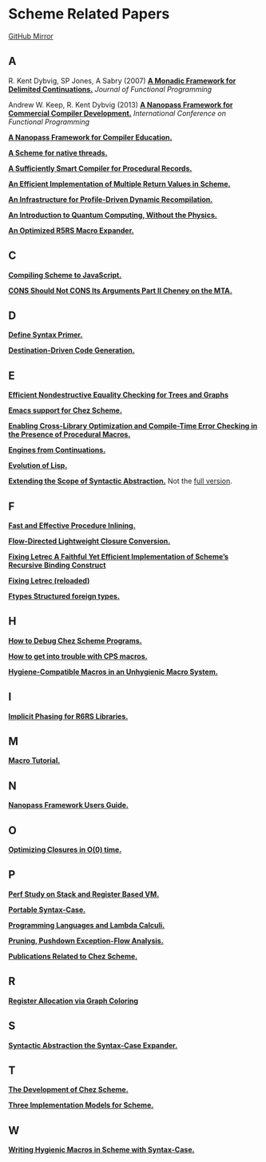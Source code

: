 # Scheme Related Papers

[GitHub Mirror](https://guenchi.github.io/Scheme/)

## A

R. Kent Dybvig, SP Jones, A Sabry (2007) **[A Monadic Framework for Delimited Continuations.](doc/A%20Monadic%20Framework%20for%20Delimited%20Continuations.pdf)** _Journal of Functional Programming_

Andrew W. Keep, R. Kent Dybvig (2013) **[A Nanopass Framework for Commercial Compiler Development.](doc/A%20Nanopass%20Framework%20for%20Commercial%20Compiler%20Development.pdf)**  _International Conference on Functional Programming_

**[A Nanopass Framework for Compiler Education.](doc/A%20Nanopass%20Framework%20for%20Compiler%20Education.pdf)**

**[A Scheme for native threads.](doc/A%20Scheme%20for%20native%20threads.pdf)**

**[A Sufficiently Smart Compiler for Procedural Records.](doc/A%20Sufficiently%20Smart%20Compiler%20for%20Procedural%20Records.pdf)**

**[An Efficient Implementation of Multiple Return Values in Scheme.](doc/An%20Efficient%20Implementation%20of%20Multiple%20Return%20Values%20in%20Scheme.pdf)**

**[An Infrastructure for Profile-Driven Dynamic Recompilation.](doc/An%20Infrastructure%20for%20Profile-Driven%20Dynamic%20Recompilation.pdf)**

**[An Introduction to Quantum Computing, Without the Physics.](doc/An%20Introduction%20to%20Quantum%20Computing,%20Without%20the%20Physics.pdf)**

**[An Optimized R5RS Macro Expander.](doc/An%20Optimized%20R5RS%20Macro%20Expander.pdf)**

## C

**[Compiling Scheme to JavaScript.](doc/Compiling%20Scheme%20to%20JavaScript.pdf)**

**[CONS Should Not CONS Its Arguments Part II Cheney on the MTA.](doc/CONS%20Should%20Not%20CONS%20Its%20Arguments%20Part%20II%20Cheney%20on%20the%20MTA.pdf)**

## D

**[Define Syntax Primer.](doc/Define%20Syntax%20Primer.txt)**

**[Destination-Driven Code Generation.](doc/Destination-Driven%20Code%20Generation.pdf)**

## E

**[Efficient Nondestructive Equality Checking for Trees and Graphs](doc/Efficient%20Nondestructive%20Equality%20Checking%20for%20Trees%20and%20Graphs.pdf)**

**[Emacs support for  Chez Scheme.](doc/Emacs%20support%20for%20%20Chez%20Scheme.md)**

**[Enabling Cross-Library Optimization and Compile-Time Error Checking in the Presence of Procedural Macros.](doc/Enabling%20Cross-Library%20Optimization%20and%20Compile-Time%20Error%20Checking%20in%20the%20Presence%20of%20Procedural%20Macros.pdf)**

**[Engines from Continuations.](doc/Engines%20from%20Continuations.pdf)**

**[Evolution of Lisp.](doc/Evolution%20of%20Lisp.pdf)**

**[Extending the Scope of Syntactic Abstraction.](doc/Extending%20the%20Scope%20of%20Syntactic%20Abstraction.pdf)** Not the [full version](http://citeseerx.ist.psu.edu/viewdoc/download?doi=10.1.1.71.363&rep=rep1&type=pdf).

## F

**[Fast and Effective Procedure Inlining.](doc/Fast%20and%20Effective%20Procedure%20Inlining.pdf)**

**[Flow-Directed Lightweight Closure Conversion.](doc/Flow-Directed%20Lightweight%20Closure%20Conversion.pdf)**

**[Fixing Letrec A Faithful Yet Efficient Implementation of Scheme’s Recursive Binding Construct](doc/Fixing%20Letrec%20A%20Faithful%20Yet%20Efficient%20Implementation%20of%20Scheme’s%20Recursive%20Binding%20Construct.pdf)**

**[Fixing Letrec (reloaded)](doc/Fixing%20Letrec%20(reloaded).pdf)**

**[Ftypes Structured foreign types.](doc/Ftypes%20Structured%20foreign%20types.pdf)**

## H

**[How to Debug Chez Scheme Programs.](doc/How%20to%20Debug%20Chez%20Scheme%20Programs.md)**

**[How to get into trouble with CPS macros.](doc/How%20to%20get%20into%20trouble%20with%20CPS%20macros.pdf)**

**[Hygiene-Compatible Macros in an Unhygienic Macro System.](doc/Hygiene-Compatible%20Macros%20in%20an%20Unhygienic%20Macro%20System.pdf)**

## I

**[Implicit Phasing for R6RS Libraries.](doc/Implicit%20Phasing%20for%20R6RS%20Libraries.pdf)**

## M

**[Macro Tutorial.](doc/Macro%20Tutorial.pdf)**

## N

**[Nanopass Framework Users Guide.](doc/Nanopass%20Framework%20Users%20Guide.pdf)**

## O

**[Optimizing Closures in O(0) time.](doc/Optimizing%20Closures%20in%20O(0)%20time.pdf)**

## P

**[Perf Study on Stack and Register Based VM.](doc/Perf%20Study%20on%20Stack%20and%20Register%20Based%20VM.pdf)**

**[Portable Syntax-Case.](doc/Portable%20Syntax-Case.md)**

**[Programming Languages and Lambda Calculi.](doc/Programming%20Languages%20and%20Lambda%20Calculi.pdf)**

**[Pruning, Pushdown Exception-Flow Analysis.](doc/Pruning,%20Pushdown%20Exception-Flow%20Analysis.pdf)**

**[Publications Related to Chez Scheme.](Publications%20Related%20to%20Chez%20Scheme.md)**

## R

**[Register Allocation via Graph Coloring](doc/Register%20Allocation%20via%20Graph%20Coloring.pdf)**

## S

**[Syntactic Abstraction the Syntax-Case Expander.](doc/Syntactic%20Abstraction%20the%20Syntax-Case%20Expander.pdf)**

## T

**[The Development of Chez Scheme.](doc/The%20Development%20of%20Chez%20Scheme.pdf)**

**[Three Implementation Models for Scheme.](doc/Three%20Implementation%20Models%20for%20Scheme.pdf)**

## W

**[Writing Hygienic Macros in Scheme with Syntax-Case.](doc/Writing%20Hygienic%20Macros%20in%20Scheme%20with%20Syntax-Case.pdf)**

















